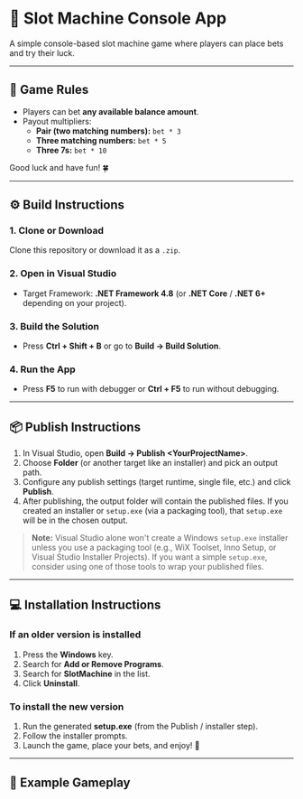 # 🎰 Slot Machine Console App

A simple console-based slot machine game where players can place bets and try their luck.

---

## 📜 Game Rules

- Players can bet **any available balance amount**.  
- Payout multipliers:
  - **Pair (two matching numbers):** `bet * 3`
  - **Three matching numbers:** `bet * 5`
  - **Three 7s:** `bet * 10`

Good luck and have fun! 🍀

---

## ⚙️ Build Instructions

### 1. Clone or Download
Clone this repository or download it as a `.zip`.

### 2. Open in Visual Studio
- Target Framework: **.NET Framework 4.8** (or **.NET Core** / **.NET 6+** depending on your project).

### 3. Build the Solution
- Press **Ctrl + Shift + B** or go to **Build → Build Solution**.

### 4. Run the App
- Press **F5** to run with debugger or **Ctrl + F5** to run without debugging.

---

## 📦 Publish Instructions

1. In Visual Studio, open **Build → Publish \<YourProjectName\>**.  
2. Choose **Folder** (or another target like an installer) and pick an output path.  
3. Configure any publish settings (target runtime, single file, etc.) and click **Publish**.  
4. After publishing, the output folder will contain the published files. If you created an installer or `setup.exe` (via a packaging tool), that `setup.exe` will be in the chosen output.

> **Note:** Visual Studio alone won't create a Windows `setup.exe` installer unless you use a packaging tool (e.g., WiX Toolset, Inno Setup, or Visual Studio Installer Projects). If you want a simple `setup.exe`, consider using one of those tools to wrap your published files.

---

## 💻 Installation Instructions

### If an older version is installed
1. Press the **Windows** key.  
2. Search for **Add or Remove Programs**.  
3. Search for **SlotMachine** in the list.  
4. Click **Uninstall**.

### To install the new version
1. Run the generated **setup.exe** (from the Publish / installer step).  
2. Follow the installer prompts.  
3. Launch the game, place your bets, and enjoy! 🎉

---

## 🚀 Example Gameplay

